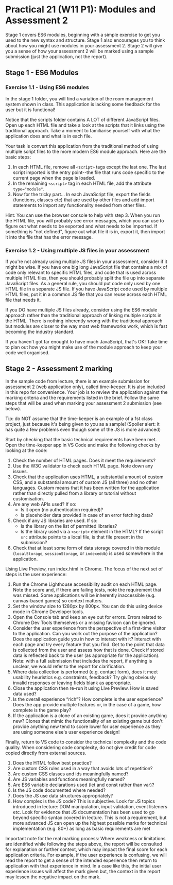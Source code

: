 # Practical 21 (W11 P1): Modules and Assessment 2
Stage 1 covers ES6 modules, beginning with a simple exercise to get you used to the new syntax and structure. Stage 1 also encourages you to think about how you might use modules in your assessment 2. Stage 2 will give you a sense of how your assessment 2 will be marked using a sample submission (just the application, not the report).

## Stage 1 - ES6 Modules
### Exercise 1.1 - Using ES6 modules
In the stage 1 folder, you will find a variation of the room management system shown in class. This application is lacking some feedback for the user but it is functional! 

Notice that the scripts folder contains A LOT of different JavaScript files. Open up each HTML file and take a look at the scripts that it links using the traditional approach. Take a moment to familiarise yourself with what the application does and what is in each file.

Your task is convert this application from the traditional method of using multiple script files to the more modern ES6 module approach. Here are the basic steps:

1. In each HTML file, remove all `<script>` tags except the last one. The last script imported is the entry point--the file that runs code specific to the current page when the page is loaded.
2. In the remaining `<script>` tag in each HTML file, add the attribute `type="module"`.
3. Now for the tricky part... In each JavaScript file, export the fields (functions, classes etc) that are used by other files and add import statements to import any functionality needed from other files.

Hint: You can use the browser console to help with step 3. When you run the HTML file, you will probably see error messages, which you can use to figure out what needs to be exported and what needs to be imported. If something is "not defined", figure out what file it is in, export it, then import it into the file that has the error message.

### Exercise 1.2 - Using multiple JS files in your assessment
If you're not already using multiple JS files in your assessment, consider if it might be wise. If you have one big long JavaScript file that contains a mix of code only relevant to specific HTML files, and code that is used across multiple HTML files, then you should probably split the file up into separate JavaScript files. As a general rule, you should put code only used by one HTML file in a separate JS file. If you have JavaScript code used by multiple HTML files, put it in a common JS file that you can reuse across each HTML file that needs it.

If you DO have multiple JS files already, consider using the ES6 module approach rather than the traditional approach of linking multiple scripts in the HTML. There is nothing inherently wrong with the traditional approach but modules are closer to the way most web frameworks work, which is fast becoming the industry standard.

If you haven't got far enought to have much JavaScript, that's OK! Take time to plan out how you might make use of the module approach to keep your code well organised.

## Stage 2 - Assessment 2 marking
In the sample code from lecture, there is an example submission for assessment 2 (web application only), called time-keeper. It is also included in this repo for convenience. Your job is to review the application against the marking criteria and the requirements listed in the brief. Follow the same steps that will be used when marking your assessment 2 submission (see below).

Tip: do NOT assume that the time-keeper is an example of a 1st class project, just because it's being given to you as a sample! (Spoiler alert: it has quite a few problems even though some of the JS is more advanced)

Start by checking that the basic technical requirements have been met. Open the time-keeper app in VS Code and make the following checks by looking at the code:
1.	Check the number of HTML pages. Does it meet the requirements?
2.	Use the W3C validator to check each HTML page. Note down any issues.
3.	Check that the application uses HTML, a substantial amount of custom CSS, and a substantial amount of custom JS (all three) and no other languages. Custom means that it has been written for the application rather than directly pulled from a library or tutorial without customisation.
4.	Are any web APIs used? If so:
    - Is it open (no authentication required)?
    - Is placeholder data provided in case of an error fetching data?
5.	Check if any JS libraries are used. If so:
    - Is the library on the list of permitted libraries?
    - Is the library used via a `<script>` element in the HTML? If the script `src` attribute points to a local file, is that file present in the submission?
6.	Check that at least some form of data storage covered in this module (`localStorage`, `sessionStorage`, or `indexeddb`) is used somewhere in the application.

Using Live Preview, run index.html in Chrome. The focus of the next set of steps is the user experience:
1.	Run the Chrome Lighthouse accessibility audit on each HTML page. Note the score and, if there are failing tests, note the requirement that was missed. Some applications will be inherently inaccessible (e.g. canvas-based games) so context matters. 
2.	Set the window size to 1280px by 800px. You can do this using device mode in Chrome Developer tools.
3.	Open the Console tab and keep an eye out for errors. Errors related to Chrome Dev Tools themselves or a missing favicon can be ignored.
4.	Consider the user experience from the perspective of a first-time visitor to the application. Can you work out the purpose of the application? Does the application guide you in how to interact with it? Interact with each page and try every feature that you find. Get to the point that data is collected from the user and assess how that is done. Check if stored data is reflected back to the user (as appropriate for the application). Note: with a full submission that includes the report, if anything is unclear, we would refer to the report for clarification.
5.	Where data collection is performed (e.g. contact form), does it meet usability heuristics e.g. constraints, feedback? Try giving obviously invalid responses or leaving fields blank as appropriate.
6.	Close the application then re-run it using Live Preview. How is saved data used?
7.	Is the overall experience “rich”? How complete is the user experience? Does the app provide multiple features or, in the case of a game, how complete is the game play?
8. If the application is a clone of an existing game, does it provide anything new? Clones that mimic the functionality of an existing game but don't provide anything new tend to score lower for user experience as they are using someone else's user experience design!

Finally, return to VS code to consider the technical complexity and the code quality. When considering code complexity, do not give credit for code copied directly from external sources. 
1.	Does the HTML follow best practice?
2.	Are custom CSS rules used in a way that avoids lots of repetition?
3.	Are custom CSS classes and ids meaningfully named?
4.	Are JS variables and functions meaningfully named?
5.	Are ES6 variable declarations used (let and const rather than var)?
6.	Is the JS code documented where needed?
7.	Does the JS use data structures appropriately?
8.	How complex is the JS code? This is subjective. Look for JS topics introduced in lecture: DOM manipulation, input validation, event listeners etc. Look for evidence that JS documentation has been used to go beyond specific syntax covered in lecture. This is not a requirement, but more advanced JS can open up the highest possible marks for technical implementation (e.g. 80+) as long as basic requirements are met

Important note for the real marking process: Where weakness or limitations are identified while following the steps above, the report will be consulted for explanation or further context, which may impact the final score for each application criteria. For example, if the user experience is confusing, we will read the report to get a sense of the intended experience then return to application with that experience in mind. In a case like this, the initial user experience issues will affect the mark given but, the context in the report may lessen the negative impact on the mark. 
